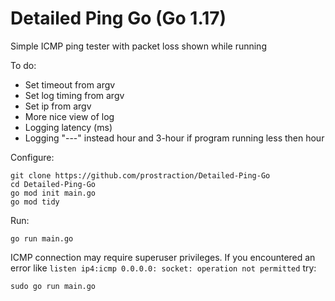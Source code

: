 # Detailed Ping Go (Go 1.17)
Simple ICMP ping tester with packet loss shown while running

To do:
- Set timeout from argv
- Set log timing from argv
- Set ip from argv
- More nice view of log
- Logging latency (ms)
- Logging "---" instead hour and 3-hour if program running less then hour


Configure:
```
git clone https://github.com/prostraction/Detailed-Ping-Go
cd Detailed-Ping-Go
go mod init main.go
go mod tidy
```

Run:
```
go run main.go
```

ICMP connection may require superuser privileges. If you encountered an error like `listen ip4:icmp 0.0.0.0: socket: operation not permitted` try:

```
sudo go run main.go
```
